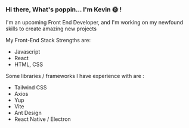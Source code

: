 ### Hi there, What's poppin... I'm Kevin 🌞 !

I'm an upcoming Front End Developer, and I'm working on my newfound skills to create amazing new projects

My Front-End Stack Strengths are:
- Javascript
- React
- HTML, CSS

Some libraries / frameworks I have experience with are :
- Tailwind CSS
- Axios
- Yup
- Vite
- Ant Design
- React Native / Electron


<!--
**kevnjs/kevnjs** is a ✨ _special_ ✨ repository because its `README.md` (this file) appears on your GitHub profile.

Here are some ideas to get you started:

- 🔭 I’m currently working on ...
- 🌱 I’m currently learning ...
- 👯 I’m looking to collaborate on ...
- 🤔 I’m looking for help with ...
- 💬 Ask me about ...
- 📫 How to reach me: ...
- 😄 Pronouns: ...
- ⚡ Fun fact: ...
-->
